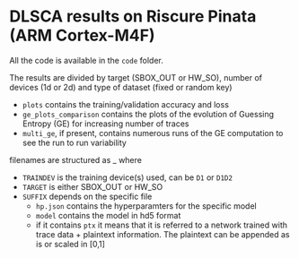 # DLSCA results on Riscure Pinata (ARM Cortex-M4F)

All the code is available in the `code` folder.

The results are divided by target (SBOX_OUT or HW_SO), number of devices (1d or 2d) and type of dataset (fixed or random key)
- `plots` contains the training/validation accuracy and loss
- `ge_plots_comparison` contains the plots of the evolution of Guessing Entropy (GE) for increasing number of traces
- `multi_ge`, if present, contains numerous runs of the GE computation to see the run to run variability

filenames are structured as <TRAINDEV><TARGET>_<SUFFIX> where
- `TRAINDEV` is the training device(s) used, can be `D1` or `D1D2`
- `TARGET` is either SBOX_OUT or HW_SO
- `SUFFIX` depends on the specific file
   - `hp.json` contains the hyperparamters for the specific model
   - `model` contains the model in hd5 format
   - if it contains `ptx` it means that it is referred to a network trained with trace data + plaintext information. The plaintext can be appended as is or scaled in [0,1]
